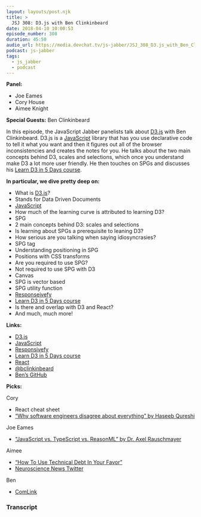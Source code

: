 ```yaml
---
layout: layouts/post.njk
title: >
  JSJ 308: D3.js with Ben Clinkinbeard
date: 2018-04-10 10:00:53
episode_number: 308
duration: 45:50
audio_url: https://media.devchat.tv/js-jabber/JSJ_308_D3.js_with_Ben_Clinkinbeard.mp3
podcast: js-jabber
tags:
  - js_jabber
  - podcast
---
```


**Panel:**

- Joe Eames
- Cory House
- Aimee Knight

**Special Guests:** Ben Clinkinbeard

In this episode, the JavaScript Jabber panelists talk about [D3.js](https://d3js.org/) with Ben Clinkinbeard. D3.js is a [JavaScript](https://www.javascript.com/) library that has you use declarative code to tell it what you want and then it figures out all of the browser inconsistencies and creates the notes for you. He talks about the two main concepts behind D3, scales and selections, which once you understand make D3 a lot more user friendly. He then touches on SPGs and discusses his [Learn D3 in 5 Days course](https://benclinkinbeard.com/d3in5days/).

**In particular, we dive pretty deep on:**

- What is [D3.js](https://d3js.org/)?
- Stands for Data Driven Documents
- [JavaScript](https://www.javascript.com/)
- How much of the learning curve is attributed to learning D3?
- SPG
- 2 main concepts behind D3: scales and selections
- Is learning about SPGs a prerequisite to leaning D3?
- How serious are you talking when saying idiosyncrasies?
- SPG tag
- Understanding positioning in SPG
- Positions with CSS transforms
- Are you required to use SPG?
- Not required to use SPG with D3
- Canvas
- SPG is vector based
- SPG utility function
- [Responseivefy](https://brendansudol.com/writing/responsive-d3)
- [Learn D3 in 5 Days course](https://benclinkinbeard.com/d3in5days/)
- Is there and overlap with D3 and React?
- And much, much more!

**Links:**

- [D3.js](https://d3js.org/)
- [JavaScript](https://www.javascript.com/)
- [Responsivefy](https://brendansudol.com/writing/responsive-d3)
- [Learn D3 in 5 Days course](https://benclinkinbeard.com/d3in5days/)
- [React](https://reactjs.org/)
- [@bclinkinbeard](https://twitter.com/bclinkinbeard?lang=en)
- [Ben’s GitHub](https://github.com/bclinkinbeard)

**Picks:**

Cory

- React cheat sheet
- [“Why software engineers disagree about everything” by Haseeb Qureshi](https://www.youtube.com/watch?v=4fVdg3EEbi4)

Joe Eames

- [“JavaScript vs. TypeScript vs. ReasonML” by Dr. Axel Rauschmayer](https://2ality.com/2018/03/javascript-typescript-reasonml.html)

Aimee

- [“How To Use Technical Debt In Your Favor”](https://levelup.gitconnected.com/how-to-use-technical-debt-in-your-favor-98bae475ba68)
- [Neuroscience News Twitter](https://twitter.com/NeuroscienceNew?ref_src=twsrc%255Egoogle%257Ctwcamp%255Eserp%257Ctwgr%255Eauthor)

Ben

- [ComLink](https://github.com/GoogleChromeLabs/comlink)

### Transcript
